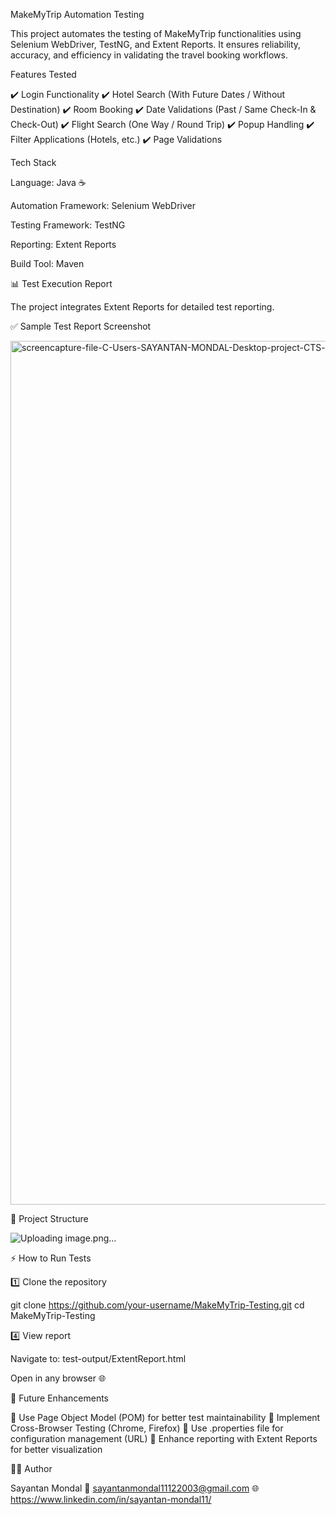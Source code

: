  MakeMyTrip Automation Testing

This project automates the testing of MakeMyTrip functionalities using Selenium WebDriver, TestNG, and Extent Reports.
It ensures reliability, accuracy, and efficiency in validating the travel booking workflows.

 Features Tested

✔️ Login Functionality
✔️ Hotel Search (With Future Dates / Without Destination)
✔️ Room Booking
✔️ Date Validations (Past / Same Check-In & Check-Out)
✔️ Flight Search (One Way / Round Trip)
✔️ Popup Handling
✔️ Filter Applications (Hotels, etc.)
✔️ Page Validations

Tech Stack

Language: Java ☕

Automation Framework: Selenium WebDriver

Testing Framework: TestNG

Reporting: Extent Reports

Build Tool: Maven

📊 Test Execution Report

The project integrates Extent Reports for detailed test reporting.

✅ Sample Test Report Screenshot

<img width="1920" height="1382" alt="screencapture-file-C-Users-SAYANTAN-MONDAL-Desktop-project-CTS-test-output-ExtentReport-html" src="https://github.com/user-attachments/assets/bcfffd1e-fbe3-4ae7-a005-f60750168d62" />

📂 Project Structure

![Uploading image.png…]()



⚡ How to Run Tests

1️⃣ Clone the repository

git clone https://github.com/your-username/MakeMyTrip-Testing.git
cd MakeMyTrip-Testing

4️⃣ View report

Navigate to: test-output/ExtentReport.html

Open in any browser 🌐


🎯 Future Enhancements

🔹 Use Page Object Model (POM) for better test maintainability
🔹 Implement Cross-Browser Testing (Chrome, Firefox)
🔹 Use .properties file for configuration management (URL)
🔹 Enhance reporting with Extent Reports for better visualization

👨‍💻 Author

Sayantan Mondal
📧 sayantanmondal11122003@gmail.com
🌐 https://www.linkedin.com/in/sayantan-mondal11/
